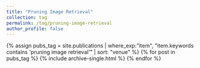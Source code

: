 ```yaml
---
title: "Pruning Image Retrieval"
collection: tag
permalink: /tag/pruning-image-retrieval
author_profile: false
---
```

{% assign pubs_tag = site.publications | where_exp:"item", "item.keywords contains 'pruning image retrieval'" | sort: "venue" %}
{% for post in pubs_tag %}
  {% include archive-single.html %}
{% endfor %}